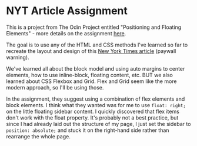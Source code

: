 # NYT Article Assignment

This is a project from The Odin Project entitled "Positioning and Floating Elements" - more details on the assignment [here](https://www.theodinproject.com/paths/full-stack-ruby-on-rails/courses/html-and-css/lessons/positioning-and-floating-elements).

The goal is to use any of the HTML and CSS methods I've learned so far to recreate the layout and design of this [New York Times article](https://www.nytimes.com/2014/03/18/science/space/detection-of-waves-in-space-buttresses-landmark-theory-of-big-bang.html?_r=0) (paywall warning).

We've learned all about the block model and using auto margins to center elements, how to use inline-block, floating content, etc. BUT we also learned about CSS Flexbox and Grid. Flex and Grid seem like the more modern approach, so I'll be using those.

In the assignment, they suggest using a combination of flex elements and block elements. I think what they wanted was for me to use `float: right;` on the little floating sidebar content. I quickly discovered that flex items don't work with the float property. It's probably not a best practice, but since I had already laid out the structure of my page, I just set the sidebar to `position: absolute;` and stuck it on the right-hand side rather than rearrange the whole page.